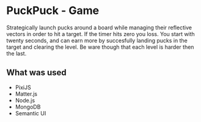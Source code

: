 # PuckPuck - Game

Strategically launch pucks around a board while managing their reflective vectors in order to hit a target. If the timer hits zero you loss. You start with twenty seconds, and can earn more by succesfully landing pucks in the target and clearing the level. Be ware though that each level is harder then the last.

## What was used
* PixiJS
* Matter.js
* Node.js
* MongoDB
* Semantic UI
